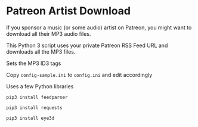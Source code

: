 
# Patreon Artist Download

If you sponsor a music (or some audio) artist on Patreon, you might want to download all their MP3 audio files.

This Python 3 script uses your private Patreon RSS Feed URL and downloads all the MP3 files.

Sets the MP3 ID3 tags

Copy `config-sample.ini` to `config.ini` and edit accordingly

Uses a few Python libraries

`pip3 install feedparser`

`pip3 install requests`

`pip3 install eye3d`
